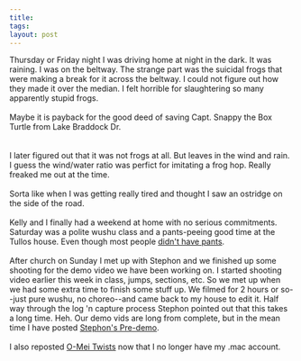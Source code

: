 ```yaml
---
title: 
tags: 
layout: post
---
```

Thursday or Friday night I was driving home at night in the dark.  It was raining.  I was on the beltway.  The strange part was the suicidal frogs that were making a break for it across the beltway.  I could not figure out how they made it over the median.  I felt horrible for slaughtering so many apparently stupid frogs.<br /><br />Maybe it is payback for the good deed of saving Capt. Snappy the Box Turtle from Lake Braddock Dr.  <br /><br />I later figured out that it was not frogs at all.  But leaves in the wind and rain.  I guess the wind/water ratio was perfict for imitating a frog hop.  Really freaked me out at the time. <br /><br />Sorta like when I was getting really tired and thought I saw an ostridge on the side of the road.<br /><br />Kelly and I finally had a weekend at home with no serious commitments.  Saturday was a polite wushu class and a pants-peeing good time at the Tullos house.  Even though most people <a href="http://www.cheapass.com/Merchant2/merchant.mvc?Screen=PROD&Store_Code=CAG&Product_Code=CAG530">didn't have pants</a>.<br /><br />After church on Sunday I met up with Stephon and we finished up some shooting for the demo video we have been working on.  I started shooting video earlier this week in class, jumps, sections, etc.  So we met up when we had some extra time to finish some stuff up.  We filmed for 2 hours or so--just pure wushu, no choreo--and came back to my house to edit it.  Half way through the log 'n capture process Stephon pointed out that this takes a long time.  Heh.  Our demo vids are long from complete, but in the mean time I have posted <a href="http://www.jianshu.net/media/StephonPredemo.mpg">Stephon's Pre-demo</a>.<br /><br />I also reposted <a href="http://www.fuzzymonk.com/media/omeitwists.mpg">O-Mei Twists</a> now that I no longer have my .mac account.
